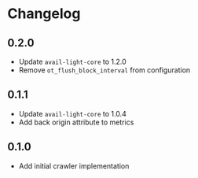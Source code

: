 # Changelog

## 0.2.0

- Update `avail-light-core` to 1.2.0
- Remove `ot_flush_block_interval` from configuration

## 0.1.1

- Update `avail-light-core` to 1.0.4
- Add back origin attribute to metrics

## 0.1.0

- Add initial crawler implementation
